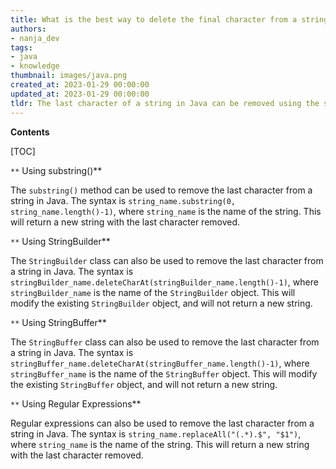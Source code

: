 ```yaml
---
title: What is the best way to delete the final character from a string?
authors:
- nanja_dev
tags:
- java
- knowledge
thumbnail: images/java.png
created_at: 2023-01-29 00:00:00
updated_at: 2023-01-29 00:00:00
tldr: The last character of a string in Java can be removed using the substring() method.
---
```


**Contents**

[TOC]

`**` Using substring()**

The `substring()` method can be used to remove the last character from a string in Java. The syntax is `string_name.substring(0, string_name.length()-1)`, where `string_name` is the name of the string. This will return a new string with the last character removed.

`**` Using StringBuilder**

The `StringBuilder` class can also be used to remove the last character from a string in Java. The syntax is `stringBuilder_name.deleteCharAt(stringBuilder_name.length()-1)`, where `stringBuilder_name` is the name of the `StringBuilder` object. This will modify the existing `StringBuilder` object, and will not return a new string.

`**` Using StringBuffer**

The `StringBuffer` class can also be used to remove the last character from a string in Java. The syntax is `stringBuffer_name.deleteCharAt(stringBuffer_name.length()-1)`, where `stringBuffer_name` is the name of the `StringBuffer` object. This will modify the existing `StringBuffer` object, and will not return a new string.

`**` Using Regular Expressions**

Regular expressions can also be used to remove the last character from a string in Java. The syntax is `string_name.replaceAll("(.*).$", "$1")`, where `string_name` is the name of the string. This will return a new string with the last character removed.
